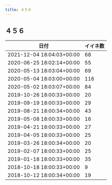 ```yaml
---
title: ４５６
---
```

## ４５６

|日付|イイネ数|
|-|-|
|2021-12-04 18:04:03+00:00|68|
|2020-06-25 18:02:14+00:00|55|
|2020-05-13 18:03:04+00:00|69|
|2020-05-04 18:03:00+00:00|116|
|2020-05-02 18:03:07+00:00|84|
|2019-10-26 18:00:33+00:00|20|
|2019-09-19 18:00:33+00:00|29|
|2019-08-21 18:00:34+00:00|43|
|2019-05-08 18:00:33+00:00|16|
|2019-04-21 18:00:33+00:00|27|
|2019-04-05 18:00:33+00:00|25|
|2019-03-26 18:00:34+00:00|20|
|2019-02-07 18:00:33+00:00|25|
|2019-01-18 18:00:33+00:00|35|
|2018-10-18 18:00:33+00:00|9|
|2018-10-12 18:00:34+00:00|19|
